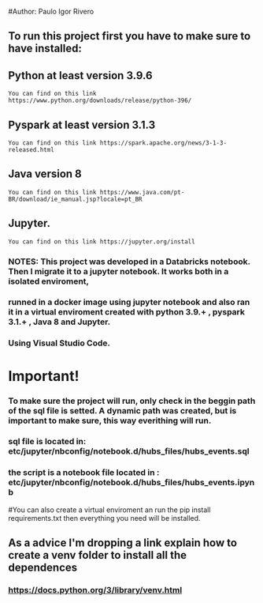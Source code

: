 #Author: Paulo Igor Rivero

## To run this project first you have to make sure to have installed:
## Python at least version 3.9.6
    You can find on this link https://www.python.org/downloads/release/python-396/
## Pyspark at least version 3.1.3
    You can find on this link https://spark.apache.org/news/3-1-3-released.html
## Java version 8
    You can find on this link https://www.java.com/pt-BR/download/ie_manual.jsp?locale=pt_BR
## Jupyter.
    You can find on this link https://jupyter.org/install

### NOTES: This project was developed in a Databricks notebook. Then I migrate it to a jupyter notebook. It works both in a isolated enviroment, 
### runned in a docker image using jupyter notebook and also ran it in a virtual enviroment created with python 3.9.+ , pyspark 3.1.+ , Java 8 and Jupyter. 
### Using Visual Studio Code. 

# Important!
### To make sure the project will run, only check in the beggin path of the sql file is setted. A dynamic path was created, but is important to make sure, this way everithing will run.
### sql file is located in: etc/jupyter/nbconfig/notebook.d/hubs_files/hubs_events.sql
### the script is a notebook file located in : etc/jupyter/nbconfig/notebook.d/hubs_files/hubs_events.ipynb


#You can also create a virtual enviroment an run the pip install requirements.txt then everything you need will be installed.
## As a advice I'm dropping a link explain how to create a venv folder to install all the dependences
### https://docs.python.org/3/library/venv.html
